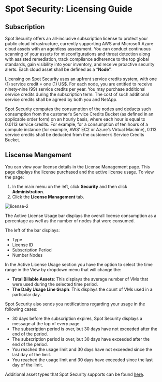 # Spot Security: Licensing Guide

## Subscription

Spot Security offers an all-inclusive subscription license to protect your public cloud infrastructure, currently supporting AWS and Microsoft Azure cloud assets with an agentless assessment. You can conduct continuous scanning of your assets for misconfigurations and threat detection along with assisted remediation, track compliance adherence to the top global standards, gain visibility into your inventory, and receive proactive security alerts. Each cloud asset shall be defined as a “**Node**”. 

Licensing on Spot Security uses an upfront service credits system, with one (1) service credit = one (1) US$. For each node, you are entitled to receive ninety-nine (99) service credits per year. You may purchase additional service credits during the subscription term. The cost of such additional service credits shall be agreed by both you and NetApp. 

Spot Security computes the consumption of the nodes and deducts such consumption from the customer’s Service Credits Bucket (as defined in an applicable order form) on an hourly basis, where each hour is equal to 0.0113 service credits. For example, for a consumption of ten hours of a compute instance (for example, AWS’ EC2 or Azure’s Virtual Machine), 0.113 service credits shall be deducted from the customer’s Service Credits Bucket. 

## Liscense Mangement 

You can view your license details in the License Management page. This page displays the license purchased and the active license usage. To view the page: 

1. In the main menu on the left, click **Security** and then click **Administration**.  
2. Click the **License Management** tab.  

![license-2](https://github.com/spotinst/help/assets/106514736/fa7cbfa4-9f2d-4cda-a317-da8eade8a5ac)

The Active License Usage bar displays the overall license consumption as a percentage as well as the number of nodes that were consumed. 

The left of the bar displays: 

* Type 
* License ID 
* Subscription Period 
* Number Nodes 


In the Active License Usage section you have the option to select the time range in the View by dropdown menu that will change the: 

* **Total Billable Assets**: This displays the average number of VMs that were used during the selected time period.  
* **The Daily Usage Line Graph**: This displays the count of VMs used in a particular day. 

Spot Security also sends you notifications regarding your usage in the following cases: 

* 30 days before the subscription expires, Spot Security displays a message at the top of every page. 
* The subscription period is over, but 30 days have not exceeded after the end of the period.  
* The subscription period is over, but 30 days have exceeded after the end of the period. 
* You reached the usage limit and 30 days have not exceeded since the last day of the limit.  
* You reached the usage limit and 30 days have exceeded since the last day of the limit. 

Additional asset types that Spot Security supports can be found [here](https://docs.spot.io/spot-security/security-matrix/).
